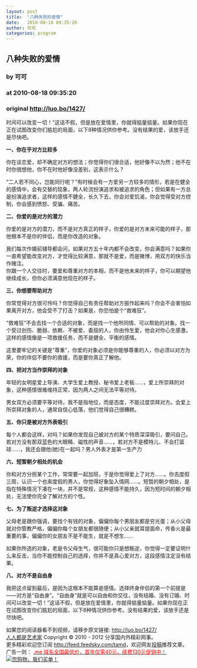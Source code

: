 ```yaml
---
layout: post
title:  "八种失败的爱情"
date:   2010-08-18 09:35:20
author: 可可
categories: program
---
```


## 八种失败的爱情
### by 可可
### at 2010-08-18 09:35:20
### original <http://luo.bo/1427/>

<p>时间可以改变一切！”这话不假，但是放在爱情里，你就得掂量掂量。如果你现在正在试图改变你们尴尬的局面，以下8种情况供你参考。没有结果的爱，该放手还是尽快吧。</p><p><strong>一、你在乎对方比较多</strong></p><p>你在谈恋爱，却不确定对方的想法；你觉得你们很合适，他好像不以为然；他不在时你很想他，你不在时他好像没差别，这表示什么？</p><p>“二人若不同心，岂能同行呢？”有时候会有一方爱另一方较多的情形，若是在健全的感情中，会有交替的现象，两人轮流扮演追求和被追求的角色；但如果有一方总是扮演追求者，这样的感情不健全，长久下去，你会对爱饥渴，你会觉得受对方控制，你会感到愤怒、受骗、痛苦。<span></span></p><p><strong>二、你爱的是对方的潜力</strong></p><p>你爱的是对方的潜力，而不是对方真正的样子，你爱的是对方未来可能的样子，那他根本不是你的伴侣，而是你改造的对象。</p><p>我们每次作婚前辅导都会问，如果对方五十年内都不会改变，你会满意吗？如果你一直希望能改变对方，才觉得比较满意，那就不是爱，而是赌博，用双方的快乐当作赌注。<br> 你跟一个人交往时，要爱和尊重对方的本相，而不是他未来的样子，你可以期望他继续成长，但你必须满意他现在的样子。</p><p><strong>三、你想要帮助对方</strong></p><p>你常觉得对方很可怜吗？你觉得自己有责任帮助对方振作起来吗？你会不会害怕如果离开对方，他会受不了打击？如果是，你恐怕是个“救难狂”。</p><p>“救难狂”不会去找一个合适的对象，而是找一个他所同情、可以帮助的对象。找一个受过创伤、脆弱、依赖、不被爱、委屈的人，你由怜生爱，他会对你心生感激，这样的感情像是一项救援任务，而不是健全、平衡的感情。</p><p>这里要牢记的关键是“尊重”，你爱的对象必须是你能够尊重的人，你必须以对方为荣，你的伴侣不要你的救援，而是要你真正了解他。</p><p><strong>四、把对方当作崇拜的对象</strong></p><p>年轻的女明星爱上导演、大学生爱上教授、秘书爱上老板……，爱上所崇拜的对象，这种感情很难维持正常，因为两人之间无法平等对待。</p><p>男女双方必须要平等对待，我不是指地位，而是态度，不能过度崇拜对方。会爱上所崇拜对象的人，通常自信心低落，他们觉得自己很糟糕。</p><p><strong>五、你只是被对方外表吸引</strong></p><p>每个人都会这样，对吗？如果你发现自己被对方的某个特质深深吸引，要问自己，若对方没有那双蓝色的大眼睛、磁性的声音……，若对方不是模特儿、不会打篮球……，我还会跟他(她)在一起吗？男人外表才是第一生产力</p><p><strong>六、短暂朝夕相处的机会</strong></p><p>你和对方分担某个工作，常常要一起加班，于是你觉得爱上了对方……。你去度假三周，认识一个也来度假的男人，你觉得好象坠入情网……。短暂的朝夕相处，是指在特殊情况下凑在一块，并不是常规，这种感情不能持久，因为短时间的朝夕相处，无法使你完全了解对方的个性。</p><p><strong>七、为了叛逆才选择这对象</strong></p><p>父母老是跟你强调，要找个有钱的对象，偏偏你每个男朋友都是穷光蛋；从小父母就对你管教严格，偏偏你每个女朋友都很随便；从小父亲就耳提面命，传香火是最重要的事，偏偏你的女朋友不是不能生，就是不想生……</p><p>如果你所选的对象，老是令父母生气，很可能你只是想叛逆，你觉得一定要证明什么来反击，当你不能控制自己的选择，你并不是真心爱对方，这段感情注定没有结果。</p><p><strong>八、对方不是自由身</strong></p><p>我把这点留到最后，是因为这根本不能算是感情。选择终身伴侣的第一个前提是——对方是“自由身”。“自由身”就是可以自由和你交往，没有结婚、没有订婚、时间可以改变一切！”这话不假，但是放在爱情里，你就得掂量掂量。如果你现在正在试图改变你们尴尬的局面，以下8种情况供你参考。没有结果的爱，该放手还是尽快吧。</p><p>如果您的阅读器看不到视频，请移步原文链接: <a href="http://luo.bo/1427/">http://luo.bo/1427/</a> <br> <a href="http://luo.bo/">人人都是艺术家</a> Copyright ©   2010 - 2012 分享国内外精彩网事。<br> 更多精彩欢迎您订阅 <a href="http://feed.feedsky.com/tamd">http://feed.feedsky.com/tamd</a>，欢迎网友<a href="http://luo.bo/delivery/">投稿</a>推荐文章。<br> 广告一则： <a href="http://zi.mu/domain"><font color="red">.me 域名全国最低价，首年仅需40元，续费130元促销中！</font></a><br> <a href="http://zi.mu/ipad" title="您购物，我们买单！"><img src="http://dulei.si/files/d31ce66350773894f74b3b7a68258321.gif" alt="您购物，我们买单！" title="您购物，我们买单！" border="0"></a></p>